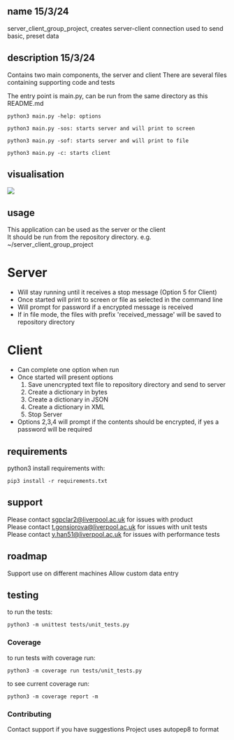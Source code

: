 ## name 15/3/24
server_client_group_project, creates server-client connection used to send basic, preset data 

## description 15/3/24
Contains two main components, the server and client
There are several files containing supporting code and tests

The entry point is main.py, can be run from the same directory as this README.md

```
python3 main.py -help: options
```
```
python3 main.py -sos: starts server and will print to screen
```
```
python3 main.py -sof: starts server and will print to file
```
```
python3 main.py -c: starts client
```


## visualisation
![](GIF1.gif)


## usage
This application can be used as the server or the client    
It should be run from the repository directory. e.g. ~/server_client_group_project   

# Server    
- Will stay running until it receives a stop message (Option 5 for Client)
- Once started will print to screen or file as selected in the command line   
- Will prompt for password if a encrypted message is received  
- If in file mode, the files with prefix 'received_message' will be saved to repository directory   
    
# Client   
- Can complete one option when run     
- Once started will present options     
    1. Save unencrypted text file to repository directory and send to server   
    2. Create a dictionary in bytes   
    3. Create a dictionary in JSON   
    4. Create a dictionary in XML   
    5. Stop Server   
- Options 2,3,4 will prompt if the contents should be encrypted, if yes a password will be required



## requirements
python3
install requirements with: 
```
pip3 install -r requirements.txt
```

## support
Please contact sgpclar2@liverpool.ac.uk for issues with product   
Please contact t.gonsiorova@liverpool.ac.uk for issues with unit tests    
Please contact y.han51@liverpool.ac.uk for issues with performance tests    

## roadmap
Support use on different machines
Allow custom data entry

## testing
to run the tests:
```
python3 -m unittest tests/unit_tests.py
```

### Coverage
to run tests with coverage run:
```
python3 -m coverage run tests/unit_tests.py
```
to see current coverage run:
```
python3 -m coverage report -m     
```

### Contributing
Contact support if you have suggestions
Project uses autopep8 to format
